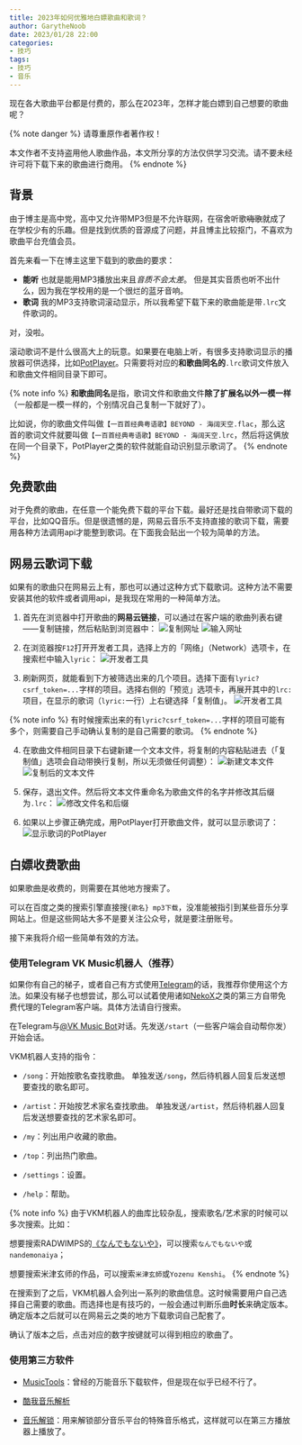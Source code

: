 ```yaml
---
title: 2023年如何优雅地白嫖歌曲和歌词？
author: GarytheNoob
date: 2023/01/28 22:00
categories:
- 技巧
tags:
- 技巧
- 音乐
---
```


现在各大歌曲平台都是付费的，那么在2023年，怎样才能白嫖到自己想要的歌曲呢？

<!-- more -->

{% note danger %}
请尊重原作者著作权！

本文作者不支持盗用他人歌曲作品，本文所分享的方法仅供学习交流。请不要未经许可将下载下来的歌曲进行商用。
{% endnote %}

## 背景

由于博主是高中党，高中又允许带MP3但是不允许联网，在宿舍听歌~~嗨歌~~就成了在学校少有的乐趣。但是找到优质的音源成了问题，并且博主比较抠门，不喜欢为歌曲平台充值会员。

首先来看一下在博主这里下载到的歌曲的要求：

- **能听** 也就是能用MP3播放出来且*音质不会太差*。
  但是其实音质也听不出什么，因为我在学校用的是一个很烂的蓝牙音响。
- **歌词** 我的MP3支持歌词滚动显示，所以我希望下载下来的歌曲能是带`.lrc`文件歌词的。

对，没啦。

滚动歌词不是什么很高大上的玩意。如果要在电脑上听，有很多支持歌词显示的播放器可供选择，比如[PotPlayer](https://daumpotplayer.com/download/ "下载链接")。只需要将对应的**和歌曲同名的**`.lrc`歌词文件放入和歌曲文件相同目录下即可。

{% note info %}
**和歌曲同名**是指，歌词文件和歌曲文件**除了扩展名以外一模一样**（一般都是一模一样的，个别情况自己复制一下就好了）。

比如说，你的歌曲文件叫做`【一百首经典粤语歌】BEYOND - 海阔天空.flac`，那么这首的歌词文件就要叫做`【一百首经典粤语歌】BEYOND - 海阔天空.lrc`，然后将这俩放在同一个目录下，PotPlayer之类的软件就能自动识别显示歌词了。
{% endnote %}

## 免费歌曲

对于免费的歌曲，在任意一个能免费下载的平台下载。最好还是找自带歌词下载的平台，比如QQ音乐。但是很遗憾的是，网易云音乐不支持直接的歌词下载，需要用各种方法调用api才能整到歌词。在下面我会贴出一个较为简单的方法。

## 网易云歌词下载

如果有的歌曲只在网易云上有，那也可以通过这种方式下载歌词。这种方法不需要安装其他的软件或者调用api，是我现在常用的一种简单方法。

1. 首先在浏览器中打开歌曲的**网易云链接**，可以通过在客户端的歌曲列表右键——复制链接，然后粘贴到浏览器中：
    ![复制网址](/img/content/download_music_discuss/Snipaste_2023-01-28_21-43-40.png)
    ![输入网址](/img/content/download_music_discuss/Snipaste_2023-01-28_21-49-10.png)

2. 在浏览器按`F12`打开开发者工具，选择上方的「网络」（Network）选项卡，在搜索栏中输入`lyric`：
    ![开发者工具](/img/content/download_music_discuss/Snipaste_2023-01-28_21-56-59.png)

3. 刷新网页，就能看到下方被筛选出来的几个项目。选择下面有`lyric?csrf_token=...`字样的项目。选择右侧的「预览」选项卡，再展开其中的`lrc:`项目，在显示的歌词（`lyric:`一行）上右键选择「复制值」。
   ![开发者工具](/img/content/download_music_discuss/Snipaste_2023-01-28_22-00-13.png)

{% note info %}
有时候搜索出来的有`lyric?csrf_token=...`字样的项目可能有多个，则需要自己手动确认复制的是自己需要的歌词。
{% endnote %}

4. 在歌曲文件相同目录下右键新建一个文本文件，将复制的内容粘贴进去（「复制值」选项会自动带换行复制，所以无须做任何调整）：
    ![新建文本文件](/img/content/download_music_discuss/Snipaste_2023-01-28_22-01-53.png)
    ![复制后的文本文件](/img/content/download_music_discuss/Snipaste_2023-01-28_22-02-24.png)

5. 保存，退出文件。然后将文本文件重命名为歌曲文件的名字并修改其后缀为`.lrc`：
    ![修改文件名和后缀](/img/content/download_music_discuss/GIF%202023-1-28%2022-03-22.gif)

6. 如果以上步骤正确完成，用PotPlayer打开歌曲文件，就可以显示歌词了：
    ![显示歌词的PotPlayer](/img/content/download_music_discuss/Snipaste_2023-01-28_22-04-28.png)

## 白嫖收费歌曲

如果歌曲是收费的，则需要在其他地方搜索了。

可以在百度之类的搜索引擎直接搜`{歌名} mp3下载`，没准能被指引到某些音乐分享网站上。但是这些网站大多不是要关注公众号，就是要注册账号。

接下来我将介绍一些简单有效的方法。

### 使用Telegram VK Music机器人（推荐）

如果你有自己的梯子，或者自己有方式使用[Telegram](https://baike.baidu.com/item/Telegram/6974663?fr=aladdin)的话，我推荐你使用这个方法。如果没有梯子也想尝试，那么可以试着使用诸如[NekoX](https://github.com/NekoX-Dev/NekoX)之类的第三方自带免费代理的Telegram客户端。具体方法请自行搜索。

在Telegram与[\@VK Music Bot](https://t.me/vkmusic_bot)对话。先发送`/start`（一些客户端会自动帮你发）开始会话。

VKM机器人支持的指令：

- `/song`：开始按歌名查找歌曲。
  单独发送`/song`，然后待机器人回复后发送想要查找的歌名即可。

- `/artist`：开始按艺术家名查找歌曲。
  单独发送`/artist`，然后待机器人回复后发送想要查找的艺术家名即可。

- `/my`：列出用户收藏的歌曲。
- `/top`：列出热门歌曲。
- `/settings`：设置。
- `/help`：帮助。

{% note info %}
由于VKM机器人的曲库比较杂乱，搜索歌名/艺术家的时候可以多次搜索。比如：

想要搜索RADWIMPS的[《なんでもないや》](https://music.163.com/song?id=426881506&userid=4974376164)，可以搜索`なんでもないや`或`nandemonaiya`；

想要搜索米津玄师的作品，可以搜索`米津玄師`或`Yozenu Kenshi`。
{% endnote %}

在搜索到了之后，VKM机器人会列出一系列的歌曲信息。这时候需要用户自己选择自己需要的歌曲。而选择也是有技巧的，一般会通过判断乐曲**时长**来确定版本。确定版本之后就可以在网易云之类的地方下载歌词自己配套了。

确认了版本之后，点击对应的数字按键就可以得到相应的歌曲了。

### 使用第三方软件

- [MusicTools](https://www.whg6.com/html/musictools/)：曾经的万能音乐下载软件，但是现在似乎已经不行了。

- [酷我音乐解析](https://peng3.com/vip/kuwo)
- [音乐解锁](https://demo.unlock-music.dev/)：用来解锁部分音乐平台的特殊音乐格式，这样就可以在第三方播放器上播放了。

